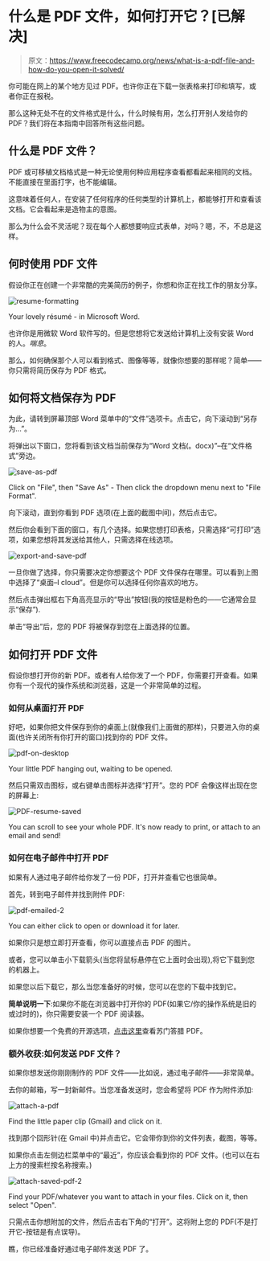 # 什么是 PDF 文件，如何打开它？[已解决]

> 原文：<https://www.freecodecamp.org/news/what-is-a-pdf-file-and-how-do-you-open-it-solved/>

你可能在网上的某个地方见过 PDF。也许你正在下载一张表格来打印和填写，或者你正在报税。

那么这种无处不在的文件格式是什么，什么时候有用，怎么打开别人发给你的 PDF？我们将在本指南中回答所有这些问题。

## 什么是 PDF 文件？

PDF 或可移植文档格式是一种无论使用何种应用程序查看都看起来相同的文档。不能直接在里面打字，也不能编辑。

这意味着任何人，在安装了任何程序的任何类型的计算机上，都能够打开和查看该文档。它会看起来是造物主的意图。

那么为什么会不灵活呢？现在每个人都想要响应式表单，对吗？嗯，不，不总是这样。

## 何时使用 PDF 文件

假设你正在创建一个非常酷的完美简历的例子，你想和你正在找工作的朋友分享。

![resume-formatting](img/2198a8f3b7048d51f7564e9c64b259d9.png)

Your lovely résumé - in Microsoft Word.

也许你是用微软 Word 软件写的。但是您想将它发送给计算机上没有安装 Word 的人。*喘息*。

那么，如何确保那个人可以看到格式、图像等等，就像你想要的那样呢？简单——你只需将简历保存为 PDF 格式。

## 如何将文档保存为 PDF

为此，请转到屏幕顶部 Word 菜单中的“文件”选项卡。点击它，向下滚动到“另存为…”。

将弹出以下窗口，您将看到该文档当前保存为“Word 文档(。docx)”–在“文件格式”旁边。

![save-as-pdf](img/4708df8ad9b9e44eec01aee2e3e10fc1.png)

Click on "File", then "Save As" - Then click the dropdown menu next to "File Format".

向下滚动，直到你看到 PDF 选项(在上面的截图中间)，然后点击它。

然后你会看到下面的窗口，有几个选择。如果您想打印表格，只需选择“可打印”选项，如果您想将其发送给其他人，只需选择在线选项。

![export-and-save-pdf](img/74d810824d7726407bae36cec827a131.png)

一旦你做了选择，你只需要决定你想要这个 PDF 文件保存在哪里。可以看到上图中选择了“桌面–I cloud”。但是你可以选择任何你喜欢的地方。

然后点击弹出框右下角高亮显示的“导出”按钮(我的按钮是粉色的——它通常会显示“保存”).

单击“导出”后，您的 PDF 将被保存到您在上面选择的位置。

## 如何打开 PDF 文件

假设你想打开你的新 PDF。或者有人给你发了一个 PDF，你需要打开查看。如果你有一个现代的操作系统和浏览器，这是一个非常简单的过程。

### 如何从桌面打开 PDF

好吧，如果你把文件保存到你的桌面上(就像我们上面做的那样)，只要进入你的桌面(也许关闭所有你打开的窗口)找到你的 PDF 文件。

![pdf-on-desktop](img/acdff210bb28e157def00cc294854669.png)

Your little PDF hanging out, waiting to be opened.

然后只需双击图标，或右键单击图标并选择“打开”。您的 PDF 会像这样出现在您的屏幕上:

![PDF-resume-saved](img/2216e4be379ee3eda2fd01c10fcc2167.png)

You can scroll to see your whole PDF. It's now ready to print, or attach to an email and send!

### 如何在电子邮件中打开 PDF

如果有人通过电子邮件给你发了一份 PDF，打开并查看它也很简单。

首先，转到电子邮件并找到附件 PDF:

![pdf-emailed-2](img/7c8e48763f06083041e2406fea9995ab.png)

You can either click to open or download it for later.

如果你只是想立即打开查看，你可以直接点击 PDF 的图片。

或者，您可以单击小下载箭头(当您将鼠标悬停在它上面时会出现),将它下载到您的机器上。

如果您以后下载它，那么当您准备好的时候，您可以在您的下载中找到它。

**简单说明一下**:如果你不能在浏览器中打开你的 PDF(如果它/你的操作系统是旧的或过时的)，你只需要安装一个 PDF 阅读器。

如果你想要一个免费的开源选项，[点击这里](https://www.sumatrapdfreader.org/free-pdf-reader.html)查看苏门答腊 PDF。

### 额外收获:如何发送 PDF 文件？

如果你想发送你刚刚制作的 PDF 文件——比如说，通过电子邮件——非常简单。

去你的邮箱，写一封新邮件。当您准备发送时，您会希望将 PDF 作为附件添加:

![attach-a-pdf](img/bc4398f732ca4da49428174278b1ad4f.png)

Find the little paper clip (Gmail) and click on it.

找到那个回形针(在 Gmail 中)并点击它。它会带你到你的文件列表，截图，等等。

如果你点击左侧边栏菜单中的“最近”，你应该会看到你的 PDF 文件。(也可以在右上方的搜索栏按名称搜索。)

![attach-saved-pdf-2](img/c02b24bd28908a12c7ff7dc3194e9295.png)

Find your PDF/whatever you want to attach in your files. Click on it, then select "Open".

只需点击你想附加的文件，然后点击右下角的“打开”。这将附上您的 PDF(不是打开它-按钮是有点误导)。

瞧，你已经准备好通过电子邮件发送 PDF 了。